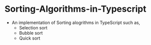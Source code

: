 # Sorting-Algorithms-in-Typescript
- An implementation of Sorting alogrithms in TypeScript such as, 
    - Selection sort
    - Bubble sort
    - Quick sort
